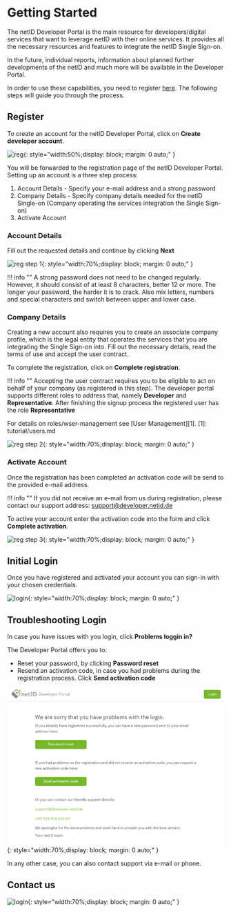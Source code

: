 # Getting Started

The netID Developer Portal is the main resource for developers/digital services that want to leverage netID with their online services. It provides all the necessary resources and features to integrate the netID Single Sign-on. 

In the future, individual reports, information about planned further developments of the netID and much more will be available in the Developer Portal.

In order to use these capabilities, you need to register [here](https://developer.netid.de). The following steps will guide you through the process.

## Register

To create an account for the netID Developer Portal, click on **Create developer account**.

![reg](../images/devportal/netid_dev_portal_start_page.png){: style="width:50%;display: block; margin: 0 auto;" }

You will be forwarded to the registration page of the netID Developer Portal. Setting up an account is a three step process:

1. Account Details - Specify your e-mail address and a strong password
2. Company Details - Specify company details needed for the netID Single-on (Company operating the services integration the Single Sign-on)
3. Activate Account

### Account Details

Fill out the requested details and continue by clicking **Next**

![reg step 1](../images/devportal/netid_dev_portal_register_step_one.png){: style="width:70%;display: block; margin: 0 auto;" }

!!! info  ""
    A strong password does not need to be changed regularly. However, it should consist of at least 8 characters, better 12 or more. The longer your password, the harder it is to crack. Also mix letters, numbers and special characters and switch between upper and lower case.

### Company Details

Creating a new account also requires you to create an associate company profile, which is the legal entity that operates the services that you are integrating the Single Sign-on into. Fill out the necessary details, read the terms of use and accept the user contract.

To complete the registration, click on **Complete registration**.

!!! info  ""
    Accepting the user contract requires you to be eligible to act on behalf of your company (as registered in this step). The developer portal supports different roles to address that, namely **Developer** and **Representative**. After finishing the signup process the registered user has the role **Representative**

For details on roles/wser-management see [User Management][1].
[1]: tutorial/users.md

![reg step 2](../images/devportal/netid_dev_portal_register_step_two.png){: style="width:70%;display: block; margin: 0 auto;" }

### Activate Account

Once the  registration has been completed an activation code will be send to the provided e-mail address.

!!! info ""
    If you did not receive an e-mail from us during registration, please contact our support address: support@developer.netid.de

To active your account enter the activation code into the form and click **Complete activation**.

![reg step 3](../images/devportal/netid_dev_portal_register_step_three.png){: style="width:70%;display: block; margin: 0 auto;" }

## Initial Login

Once you have registered and activated your account you can sign-in with your chosen credentials.

![login](../images/devportal/netid_dev_portal_login.png){: style="width:70%;display: block; margin: 0 auto;" }

## Troubleshooting Login

In case you have issues with you login, click **Problems loggin in?**

The Developer Portal offers you to:

- Reset your password, by clicking **Password reset**
- Resend an activation code, in case you had problems during the registration process. Click **Send activation code**

![problems login](../images/devportal/netid_dev_portal_problems_login.png){: style="width:70%;display: block; margin: 0 auto;" }

In any other case, you can also contact support via e-mail or phone.

## Contact us

![login](../images/devportal/netid_dev_portal_contact_us.png){: style="width:70%;display: block; margin: 0 auto;" }
